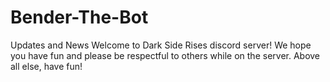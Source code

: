 # Bender-The-Bot
Updates and News
Welcome to Dark Side Rises discord server!
We hope you have fun and please be respectful to others while on the server.
Above all else, have fun!
